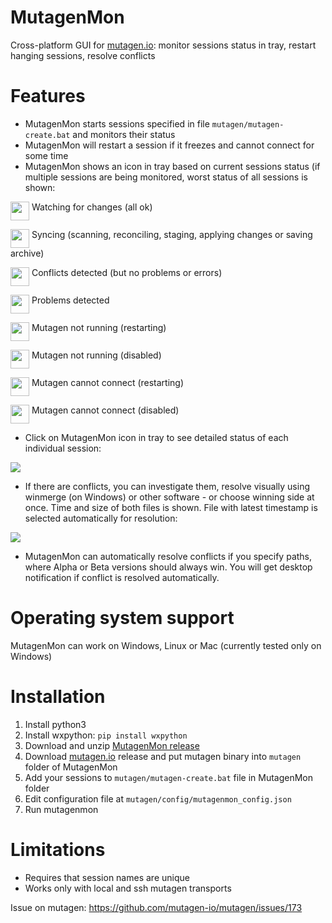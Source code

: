 # MutagenMon
Cross-platform GUI for <a href=https://github.com/mutagen-io/mutagen>mutagen.io</a>: monitor sessions status in tray, restart hanging sessions, resolve conflicts

# Features

- MutagenMon starts sessions specified in file `mutagen/mutagen-create.bat` and monitors their status
- MutagenMon will restart a session if it freezes and cannot connect for some time
- MutagenMon shows an icon in tray based on current sessions status (if multiple sessions are being monitored, worst status of all sessions is shown:

<img src=https://i.imgur.com/mPu7mZq.png align=top width=30> Watching for changes (all ok)

<img src=https://i.imgur.com/TLt1EDe.png align=top width=30> Syncing (scanning, reconciling, staging, applying changes or saving archive)

<img src=https://i.imgur.com/tTMBScq.png align=top width=30> Conflicts detected (but no problems or errors)

<img src=https://i.imgur.com/TzEpAsv.png align=top width=30> Problems detected

<img src=https://i.imgur.com/jHplJEG.png align=top width=30> Mutagen not running (restarting)

<img src=https://i.imgur.com/Xayacab.png align=top width=30> Mutagen not running (disabled)

<img src=https://i.imgur.com/5UAKYvo.png align=top width=30> Mutagen cannot connect (restarting)

<img src=https://i.imgur.com/YcvEENO.png align=top width=30> Mutagen cannot connect (disabled)

- Click on MutagenMon icon in tray to see detailed status of each individual session:

<img src=https://i.imgur.com/B9ljxT7.png>

- If there are conflicts, you can investigate them, resolve visually using winmerge (on Windows) or other software - or choose winning side at once. Time and size of both files is shown. File with latest timestamp is selected automatically for resolution:

<img src=https://i.imgur.com/d98x4xU.png>

- MutagenMon can automatically resolve conflicts if you specify paths, where Alpha or Beta versions should always win. You will get desktop notification if conflict is resolved automatically.

# Operating system support

MutagenMon can work on Windows, Linux or Mac (currently tested only on Windows)

# Installation

1. Install python3
2. Install wxpython: `pip install wxpython`
3. Download and unzip <a href=https://github.com/rualark/MutagenMon/releases>MutagenMon release</a>
4. Download <a href=https://github.com/mutagen-io/mutagen>mutagen.io</a> release and put mutagen binary into `mutagen` folder of MutagenMon
5. Add your sessions to  `mutagen/mutagen-create.bat` file in MutagenMon folder 
6. Edit configuration file at `mutagen/config/mutagenmon_config.json`
6. Run mutagenmon

# Limitations

- Requires that session names are unique
- Works only with local and ssh mutagen transports

Issue on mutagen: https://github.com/mutagen-io/mutagen/issues/173
